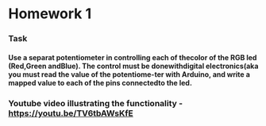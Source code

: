 # Homework 1

### Task 
#### Use a separat potentiometer in controlling each of thecolor of the RGB led (Red,Green andBlue).  The control must be donewithdigital electronics(aka you must read the value of the potentiome-ter with Arduino, and write a mapped value to each of the pins connectedto the led.


###  Youtube video illustrating the functionality - https://youtu.be/TV6tbAWsKfE
